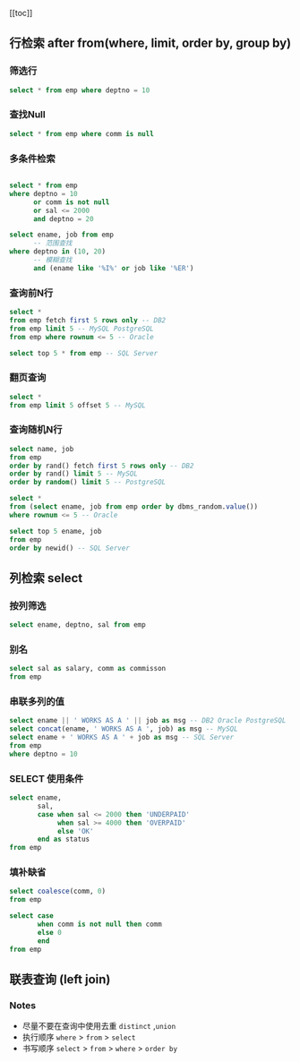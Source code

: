 [[toc]]

## 行检索 after from(where, limit, order by, group by)

### 筛选行

```sql
select * from emp where deptno = 10
```

### 查找Null

``` sql
select * from emp where comm is null
```

### 多条件检索

``` sql

select * from emp 
where deptno = 10 
      or comm is not null 
      or sal <= 2000 
      and deptno = 20

select ename, job from emp
      -- 范围查找
where deptno in (10, 20)
      -- 模糊查找
	  and (ename like '%I%' or job like '%ER') 
```


### 查询前N行

``` sql
select *
from emp fetch first 5 rows only -- DB2
from emp limit 5 -- MySQL PostgreSQL
from emp where rownum <= 5 -- Oracle

select top 5 * from emp -- SQL Server
```


### 翻页查询

``` sql
select * 
from emp limit 5 offset 5 -- MySQL
```


### 查询随机N行

``` sql
select name, job
from emp
order by rand() fetch first 5 rows only -- DB2
order by rand() limit 5 -- MySQL
order by random() limit 5 -- PostgreSQL

select * 
from (select ename, job from emp order by dbms_random.value())
where rownum <= 5 -- Oracle

select top 5 ename, job
from emp
order by newid() -- SQL Server
```


## 列检索 select


### 按列筛选

``` sql
select ename, deptno, sal from emp
```

### 别名

``` sql
select sal as salary, comm as commisson
from emp
```

### 串联多列的值

``` sql
select ename || ' WORKS AS A ' || job as msg -- DB2 Oracle PostgreSQL
select concat(ename, ' WORKS AS A ', job) as msg -- MySQL
select ename + ' WORKS AS A ' + job as msg -- SQL Server
from emp
where deptno = 10
```

### SELECT 使用条件

``` sql
select ename, 
	   sal,
	   case when sal <= 2000 then 'UNDERPAID'
		    when sal >= 4000 then 'OVERPAID'
		    else 'OK'
	   end as status
from emp	
```

### 填补缺省

``` sql
select coalesce(comm, 0)
from emp

select case 
	   when comm is not null then comm
	   else 0
	   end
from emp
```

## 联表查询 (left join)



### Notes

- 尽量不要在查询中使用去重 `distinct` ,`union`
- 执行顺序 `where` > `from` > `select`
- 书写顺序 `select` > `from` > `where` > `order by` 

